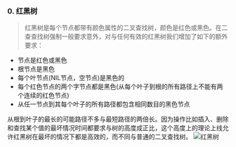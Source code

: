
### 0. 红黑树
>红黑树是每个节点都带有颜色属性的二叉查找树，颜色是红色或黑色。在二查查找树强制一般要求意外，对与任何有效的红黑树我们增加了如下的额外要求：

* 节点是红色或黑色
* 根节点是黑色
* 每个叶节点(NIL节点，空节点)是黑色的
* 每个红色节点的两个字节点都是黑色(从每个叶子到根的所有路径上不能有两个连续的红色节点)
* 从任一节点到其每个叶子的所有路径都包含相同数目的黑色节点

从根到叶子的最长的可能路径不多与最短路径的两倍长。因为操作比如插入、删除和查找某个值的最坏情况时间都要求与树的高度成正比，这个高度上的理论上线允许红黑树在最坏的情况下都是高效的，而不同与普通的二叉查找树。
![红黑树](http://img.my.csdn.net/uploads/201212/12/1355319681_6107.png)
